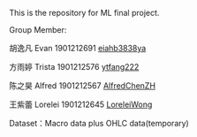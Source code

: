 This is the repository for ML final project.

Group Member:

胡逸凡 Evan   1901212691  [eiahb3838ya](https://github.com/eiahb3838ya)

方雨婷 Trista  1901212576  [ytfang222](https://github.com/ytfang222)

陈之昊 Alfred 1901212567  [AlfredChenZH](https://github.com/AlfredChenZH)

王紫蕾 Lorelei 1901212645 [LoreleiWong](https://github.com/LoreleiWong)

Dataset：Macro data plus OHLC data(temporary)